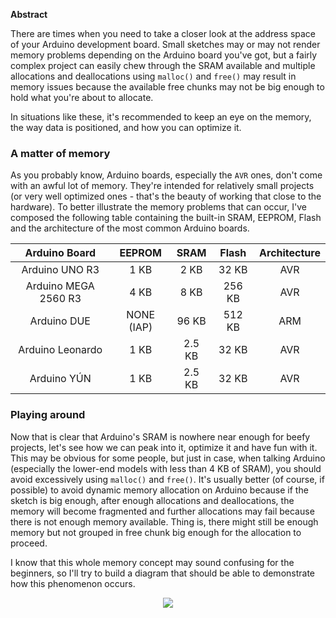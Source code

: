<b>Abstract</b>

There are times when you need to take a closer look at the address space of your Arduino development board. 
Small sketches may or may not render memory problems depending on the Arduino board you've got, but a fairly complex project can 
easily chew through the SRAM available and multiple allocations and deallocations using `malloc()` and `free()` may result in 
memory issues because the available free chunks may not be big enough to hold what you're about to allocate.

In situations like these, it's recommended to keep an eye on the memory, the way data is positioned, and how you can optimize it.

### A matter of memory

As you probably know, Arduino boards, especially the `AVR` ones, don't come with an awful lot of memory. They're intended for relatively small projects (or very well optimized ones - that's the beauty of working that close to the hardware). To better illustrate the memory problems that can occur, I've composed the following table containing the built-in SRAM, EEPROM, Flash and the architecture of
the most common Arduino boards.

|  Arduino Board          | EEPROM       |  SRAM   |    Flash    | Architecture |
|     :---:               | :---:        |  :---:  |    :---:    |     :---:    |
| Arduino UNO R3          | 1 KB         | 2 KB    |    32 KB    |     AVR      |
| Arduino MEGA 2560 R3    | 4 KB         | 8 KB    |   256 KB    |     AVR      |
| Arduino DUE             | NONE (IAP)   | 96 KB   |   512 KB    |     ARM      |
| Arduino Leonardo        | 1 KB         | 2.5 KB  |    32 KB    |     AVR      |
| Arduino YÚN             | 1 KB         | 2.5 KB  |    32 KB    |     AVR      |

### Playing around
Now that is clear that Arduino's SRAM is nowhere near enough for beefy projects, let's see how we can peak into it, optimize it and have fun with it. This may be obvious for some people, but just in case, when talking Arduino (especially the lower-end models with less than 4 KB of SRAM), you should avoid excessively using `malloc()` and `free()`. It's usually better (of course, if possible) to avoid dynamic memory allocation on Arduino because if the sketch is big enough, after enough allocations and deallocations, the memory will become fragmented and further allocations may fail because there is not enough memory available. Thing is, there might still be enough memory but not grouped in free chunk big enough for the allocation to proceed.

I know that this whole memory concept may sound confusing for the beginners, so I'll try to build a diagram that should be able to demonstrate how this phenomenon occurs.

<p align="center">
  <img src="https://raw.githubusercontent.com/GeoSn0w/geosn0w.github.io/master/images/memory%20segmentation%20on%20arduino.png"/>
</p>
  

